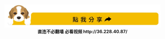 <div align="center"><a href="https://git.io/9stdz"><IMG SRC="wnn/img/a07.jpg" width=640></a></div>
<div align=center><b>直连不必翻墙 必看视频 http://36.228.40.87/</b></div>


  
